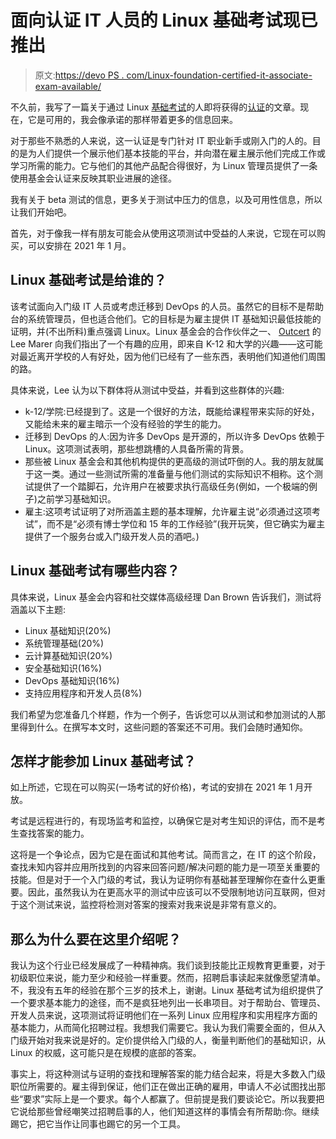 # 面向认证 IT 人员的 Linux 基础考试现已推出

> 原文:[https://devo PS . com/Linux-foundation-certified-it-associate-exam-available/](https://devops.com/linux-foundation-certified-it-associate-exam-available/)

不久前，我写了一篇关于通过 Linux [基础考试](https://devops.com/linux-foundation-adds-entry-level-certification/)的人即将获得的[认证](https://devops.com/?s=certification)的文章。现在，它是可用的，我会像承诺的那样带着更多的信息回来。

对于那些不熟悉的人来说，这一认证是专门针对 IT 职业新手或刚入门的人的。目的是为人们提供一个展示他们基本技能的平台，并向潜在雇主展示他们完成工作或学习所需的能力。它与他们的其他产品配合得很好，为 Linux 管理员提供了一条使用基金会认证来反映其职业进展的途径。

我有关于 beta 测试的信息，更多关于测试中压力的信息，以及可用性信息，所以让我们开始吧。

首先，对于像我一样有朋友可能会从使用这项测试中受益的人来说，它现在可以购买，可以安排在 2021 年 1 月。

## Linux 基础考试是给谁的？

该考试面向入门级 IT 人员或考虑迁移到 DevOps 的人员。虽然它的目标不是帮助台的系统管理员，但也适合他们。它的目标是为雇主提供 IT 基础知识最低技能的证明，并(不出所料)重点强调 Linux。Linux 基金会的合作伙伴之一、 [Outcert](https://outcert.com/) 的 Lee Marer 向我们指出了一个有趣的应用，即来自 K-12 和大学的兴趣——这可能对最近离开学校的人有好处，因为他们已经有了一些东西，表明他们知道他们周围的路。

具体来说，Lee 认为以下群体将从测试中受益，并看到这些群体的兴趣:

*   k-12/学院:已经提到了。这是一个很好的方法，既能给课程带来实际的好处，又能给未来的雇主暗示一个没有经验的学生的能力。
*   迁移到 DevOps 的人:因为许多 DevOps 是开源的，所以许多 DevOps 依赖于 Linux。这项测试表明，那些想跳槽的人具备所需的背景。
*   那些被 Linux 基金会和其他机构提供的更高级的测试吓倒的人。我的朋友就属于这一类。通过一些测试所需的准备量与他们测试的实际知识不相称。这个测试提供了一个踏脚石，允许用户在被要求执行高级任务(例如，一个极端的例子)之前学习基础知识。
*   雇主:这项考试证明了对所涵盖主题的基本理解，允许雇主说“必须通过这项考试”，而不是“必须有博士学位和 15 年的工作经验”(我开玩笑，但它确实为雇主提供了一个服务台或入门级开发人员的酒吧。)

## Linux 基础考试有哪些内容？

具体来说，Linux 基金会内容和社交媒体高级经理 Dan Brown 告诉我们，测试将涵盖以下主题:

*   Linux 基础知识(20%)
*   系统管理基础(20%)
*   云计算基础知识(20%)
*   安全基础知识(16%)
*   DevOps 基础知识(16%)
*   支持应用程序和开发人员(8%)

我们希望为您准备几个样题，作为一个例子，告诉您可以从测试和参加测试的人那里得到什么。在撰写本文时，这些问题的答案还不可用。我们会随时通知你。

## 怎样才能参加 Linux 基础考试？

如上所述，它现在可以购买(一场考试的好价格)，考试的安排在 2021 年 1 月开放。

考试是远程进行的，有现场监考和监控，以确保它是对考生知识的评估，而不是考生查找答案的能力。

这将是一个争论点，因为它是在面试和其他考试。简而言之，在 IT 的这个阶段，查找未知内容并应用所找到的内容来回答问题/解决问题的能力是一项至关重要的技能。但是对于一个入门级的考试，我认为证明你有基础甚至理解你在查什么更重要。因此，虽然我认为在更高水平的测试中应该可以不受限制地访问互联网，但对于这个测试来说，监控将检测对答案的搜索对我来说是非常有意义的。

## 那么为什么要在这里介绍呢？

我认为这个行业已经发展成了一种精神病。我们谈到技能比正规教育更重要，对于初级职位来说，能力至少和经验一样重要。然而，招聘启事读起来就像愿望清单。不，我没有五年的经验在那个三岁的技术上，谢谢。Linux 基础考试为组织提供了一个要求基本能力的途径，而不是疯狂地列出一长串项目。对于帮助台、管理员、开发人员来说，这项测试将证明他们在一系列 Linux 应用程序和实用程序方面的基本能力，从而简化招聘过程。我想我们需要它。我认为我们需要全面的，但从入门级开始对我来说是好的。定价提供给入门级的人，衡量判断他们的基础知识，从 Linux 的权威，这可能只是在规模的底部的答案。

事实上，将这种测试与证明的查找和理解答案的能力结合起来，将是大多数入门级职位所需要的。雇主得到保证，他们正在做出正确的雇用，申请人不必试图找出那些“要求”实际上是一个要求。每个人都赢了。但前提是我们要谈论它。所以我要把它说给那些曾经嘲笑过招聘启事的人，他们知道这样的事情会有所帮助:你。继续踢它，把它当作让同事也踢它的另一个工具。